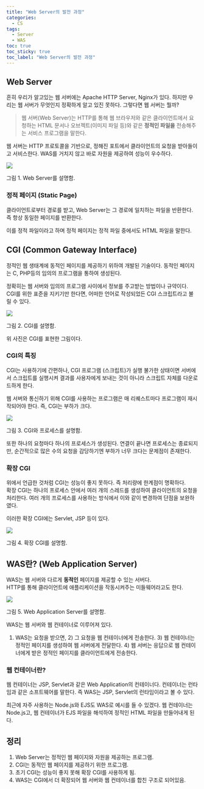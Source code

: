 ```yaml
---
title: "Web Server의 발전 과정"
categories:
  - CS
tags:
  - Server
  - WAS
toc: true
toc_sticky: true
toc_label: "Web Server의 발전 과정"
---
```

## Web Server

흔히 우리가 알고있는 웹 서버에는 Apache HTTP Server, Nginx가 있다. 하지만 우리는 웹 서버가 무엇인지 정확하게 알고 있진 못하다. 그렇다면 웹 서버는 뭘까?

> 웹 서버(Web Server)는 HTTP를 통해 웹 브라우저와 같은 클라이언트에서 요청하는 HTML 문서나 오브젝트(이미지 파일 등)와 같은 **정적인 파일을** 전송해주는 서비스 프로그램을 말한다.

웹 서버는 HTTP 프로토콜을 기반으로, 정해진 포트에서 클라이언트의 요청을 받아들이고 서비스한다. WAS를 거치지 않고 바로 자원을 제공하여 성능이 우수하다.

![](https://velog.velcdn.com/images%2Fjiyong%2Fpost%2Ffb9889da-cfde-443c-98bb-31140de9a7a6%2F%E1%84%89%E1%85%B3%E1%84%8F%E1%85%B3%E1%84%85%E1%85%B5%E1%86%AB%E1%84%89%E1%85%A3%E1%86%BA%202021-12-22%20%E1%84%8B%E1%85%A9%E1%84%92%E1%85%AE%205.46.08.png)

그림 1. Web Server를 설명함.

### 정적 페이지 (Static Page)

클라이언트로부터 경로를 받고, Web Server는 그 경로에 일치하는 파일을 반환한다. 즉 항상 동일한 페이지를 반환한다.

이를 정적 파일이라고 하며 정적 페이지는 정적 파일 중에서도 HTML 파일을 말한다.

## CGI (Common Gateway Interface)

정적인 웹 생태계에 동적인 페이지를 제공하기 위하여 개발된 기술이다. 동적인 페이지는 C, PHP등의 임의의 프로그램을 통하여 생성된다.

정확히는 웹 서버와 임의의 프로그램 사이에서 정보를 주고받는 방법이나 규약이다. CGI를 위한 표준을 지키기만 한다면, 어떠한 언어로 작성되었든 CGI 스크립트라고 불릴 수 있다.

![](https://velog.velcdn.com/images%2Fjiyong%2Fpost%2F79aa8c36-9c6e-4205-addb-1fb45d7bf20c%2F%E1%84%89%E1%85%B3%E1%84%8F%E1%85%B3%E1%84%85%E1%85%B5%E1%86%AB%E1%84%89%E1%85%A3%E1%86%BA%202021-12-22%20%E1%84%8B%E1%85%A9%E1%84%92%E1%85%AE%208.46.25.png)

그림 2. CGI를 설명함.

위 사진은 CGI를 표현한 그림이다.

### CGI의 특징

CGI는 사용하기에 간편하나, CGI 프로그램 (스크립트)가 실행 불가한 상태이면 서버에서 스크립트를 실행시켜 결과를 사용자에게 보내는 것이 아니라 스크립트 자체를 다운로드하게 한다.

웹 서버와 통신하기 위해 CGI를 사용하는 프로그램은 매 리퀘스트마다 프로그램이 재시작되어야 한다. 즉, CGI는 부하가 크다.

![](https://velog.velcdn.com/images%2Fjiyong%2Fpost%2F94507ac9-b2a5-4d45-ae0d-90e7c83061ed%2F%E1%84%89%E1%85%B3%E1%84%8F%E1%85%B3%E1%84%85%E1%85%B5%E1%86%AB%E1%84%89%E1%85%A3%E1%86%BA%202021-12-22%20%E1%84%8B%E1%85%A9%E1%84%92%E1%85%AE%208.45.11.png)

그림 3. CGI와 프로세스를 설명함.

또한 하나의 요청마다 하나의 프로세스가 생성된다. 연결이 끝나면 프로세스는 종료되지만, 순간적으로 많은 수의 요청을 감당하기엔 부하가 너무 크다는 문제점이 존재한다.

### 확장 CGI

위에서 언급한 것처럼 CGI는 성능이 좋지 못하다. 즉 처리량에 한계점이 명확하다.  
확장 CGI는 하나의 프로세스 안에서 여러 개의 스레드를 생성하여 클라이언트의 요청을 처리한다. 여러 개의 프로세스를 사용하는 방식에서 이와 같이 변경하여 단점을 보완하였다.

이러한 확장 CGI에는 Servlet, JSP 등이 있다.

![](https://velog.velcdn.com/images%2Fjiyong%2Fpost%2Fd8e58dbf-6892-4111-b1f3-6aab957aec2a%2F%E1%84%89%E1%85%B3%E1%84%8F%E1%85%B3%E1%84%85%E1%85%B5%E1%86%AB%E1%84%89%E1%85%A3%E1%86%BA%202021-12-22%20%E1%84%8B%E1%85%A9%E1%84%92%E1%85%AE%208.46.48.png)

그림 4. 확장 CGI를 설명함.

## WAS란? (Web Application Server)

WAS는 웹 서버와 다르게 **동적인** 페이지를 제공할 수 있는 서버다.  
HTTP를 통해 클라이언트에 애플리케이션을 작동시켜주는 미들웨어라고도 한다.

![](https://velog.velcdn.com/images%2Fjiyong%2Fpost%2Fac8ac786-5a01-41fb-b56d-35b25862134c%2F%E1%84%89%E1%85%B3%E1%84%8F%E1%85%B3%E1%84%85%E1%85%B5%E1%86%AB%E1%84%89%E1%85%A3%E1%86%BA%202021-12-22%20%E1%84%8B%E1%85%A9%E1%84%92%E1%85%AE%205.49.10.png)

그림 5. Web Application Server를 설명함.

WAS는 웹 서버와 웹 컨테이너로 이루어져 있다.

1) WAS는 요청을 받으면, 2) 그 요청을 웹 컨테이너에게 전송한다. 3) 웹 컨테이너는 정적인 페이지를 생성하여 웹 서버에게 전달한다. 4) 웹 서버는 응답으로 웹 컨테이너에게 받은 정적인 페이지를 클라이언트에게 전송한다.

### 웹 컨테이너란?

웹 컨테이너는 JSP, Servlet과 같은 Web Application의 컨테이너다. 컨테이너는 런타임과 같은 소프트웨어를 말한다. 즉 WAS는 JSP, Servlet의 런타임이라고 볼 수 있다.

최근에 자주 사용하는 Node.js와 EJS도 WAS로 예시를 들 수 있겠다. 웹 컨테이너는 Node.js고, 웹 컨테이너가 EJS 파일을 해석하여 정적인 HTML 파일을 만들어내게 된다.

## 정리

1. Web Server는 정적인 웹 페이지와 자원을 제공하는 프로그램.
2. CGI는 동적인 웹 페이지를 제공하기 위한 프로그램.
3. 초기 CGI는 성능이 좋지 못해 확장 CGI를 사용하게 됨.
4. WAS는 CGI에서 더 확장되어 웹 서버와 웹 컨테이너를 합친 구조로 되어있음.
